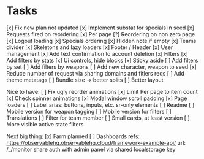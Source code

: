 # Tasks

[x] Fix new plan not updated
[x] Implement substat for specials in seed
[x] Requests fired on reordering
[x] Per page
[?] Reordering on non zero page
[x] Logout loading
[x] Specials ordering
[x] Hidden note if empty
[x] Teams divider
[x] Skeletons and lazy loaders
[x] Footer / Header
[x] User management
[x] Add text confirmation to account deletion
[x] Filters
[x] Add filters by stats
[x] Ui controls, hide blocks
[x] Sticky aside
[ ] Add filters by set
[ ] Add filters by weapons
[ ] Add new character, weapon to seed
[x] Reduce number of request via sharing domains and fitlers reqs
[ ] Add theme metatags
[ ] Bundle size -> better splits
[ ] Better layout

Nice to have:
[ ] Fix ugly reorder animations
[x] Limit Per page to item count
[x] Check spinner animations
[x] Modal window scroll padding
[x] Page loaders
[ ] Label arias: buttons, inputs, etc. sr-only elements
[ ] Readme
[ ] Mobile version for weapon tagging
[ ] Mobile version for filters
[ ] Translations
[ ] Filter for team member
[ ] Small cards, at least version
[ ] More visible active state filters

Next big thing:
[x] Farm planned
[ ] Dashboards
    refs: https://observablehq.observablehq.cloud/framework-example-api/
    url: /_/monitor
    share auth with admin panel via shared localstorage key
